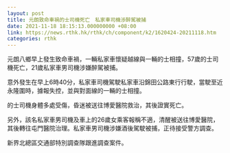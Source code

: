 ```yaml
---
layout: post
title: 元朗致命車禍的士司機死亡　私家車司機涉醉駕被捕
date: 2021-11-18 18:15:13.000000000 +08:00
link: https://news.rthk.hk/rthk/ch/component/k2/1620424-20211118.htm
categories: rthk
---
```


元朗八鄉早上發生致命車禍，一輛私家車懷疑越線與一輛的士相撞，57歲的士司機死亡，21歲私家車男司機涉嫌醉駕被捕。

意外發生在早上6時40分，私家車司機駕駛私家車沿錦田公路東行行駛，當駛至近永隆圍時，據報失控，並與對面線的一輛的士相撞。

的士司機身體多處受傷，昏迷被送往博愛醫院救治，其後證實死亡。

另外，該名私家車男司機及車上的26歲女乘客報稱不適，清醒被送往博愛醫院，其後轉往屯門醫院治理。私家車男司機涉嫌酒後駕駛被捕，正待接受警方調查。

新界北總區交通部特別調查隊跟進調查案件。
